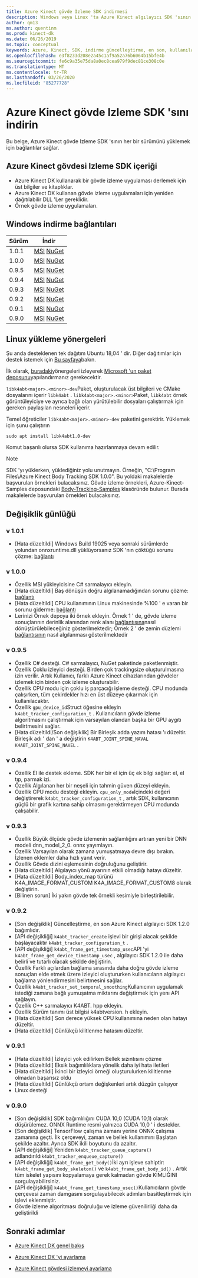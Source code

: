 ```yaml
---
title: Azure Kinect gövde Izleme SDK indirmesi
description: Windows veya Linux 'ta Azure Kinect algılayıcı SDK 'sının her bir sürümünün nasıl indirileceği hakkında bilgi edinin.
author: qm13
ms.author: quentinm
ms.prod: kinect-dk
ms.date: 06/26/2019
ms.topic: conceptual
keywords: Azure, Kinect, SDK, indirme güncelleştirme, en son, kullanılabilir, yükleme, gövde, izleme
ms.openlocfilehash: e3f8233d208e2a45c1af9a52a76b6064b15bfe4b
ms.sourcegitcommit: fe6c9a35e75da8a0ec8cea979f9dec81ce308c0e
ms.translationtype: MT
ms.contentlocale: tr-TR
ms.lasthandoff: 03/26/2020
ms.locfileid: "85277728"
---
```

# <a name="download-azure-kinect-body-tracking-sdk"></a>Azure Kinect gövde Izleme SDK 'sını indirin

Bu belge, Azure Kinect gövde Izleme SDK 'sının her bir sürümünü yüklemek için bağlantılar sağlar.

## <a name="azure-kinect-body-tracking-sdk-contents"></a>Azure Kinect gövdesi Izleme SDK içeriği

- Azure Kinect DK kullanarak bir gövde izleme uygulaması derlemek için üst bilgiler ve kitaplıklar.
- Azure Kinect DK kullanan gövde izleme uygulamaları için yeniden dağıtılabilir DLL 'Ler gereklidir.
- Örnek gövde izleme uygulamaları.

## <a name="windows-download-links"></a>Windows indirme bağlantıları

Sürüm       | İndir
--------------|----------
1.0.1 | [MSI](https://www.microsoft.com/en-us/download/details.aspx?id=100942) [NuGet](https://www.nuget.org/packages/Microsoft.Azure.Kinect.BodyTracking/1.0.1)
1.0.0 | [MSI](https://www.microsoft.com/en-us/download/details.aspx?id=100848) [NuGet](https://www.nuget.org/packages/Microsoft.Azure.Kinect.BodyTracking/1.0.0)
0.9.5 | [MSI](https://www.microsoft.com/en-us/download/details.aspx?id=100636) [NuGet](https://www.nuget.org/packages/Microsoft.Azure.Kinect.BodyTracking/0.9.5)
0.9.4 | [MSI](https://www.microsoft.com/en-us/download/details.aspx?id=100415) [NuGet](https://www.nuget.org/packages/Microsoft.Azure.Kinect.BodyTracking/0.9.4)
0.9.3 | [MSI](https://www.microsoft.com/en-us/download/details.aspx?id=100307) [NuGet](https://www.nuget.org/packages/Microsoft.Azure.Kinect.BodyTracking/0.9.3)
0.9.2 | [MSI](https://www.microsoft.com/en-us/download/details.aspx?id=100128) [NuGet](https://www.nuget.org/packages/Microsoft.Azure.Kinect.BodyTracking/0.9.2)
0.9.1 | [MSI](https://www.microsoft.com/en-us/download/details.aspx?id=100063) [NuGet](https://www.nuget.org/packages/Microsoft.Azure.Kinect.BodyTracking/0.9.1)
0.9.0 | [MSI](https://www.microsoft.com/en-us/download/details.aspx?id=58402) [NuGet](https://www.nuget.org/packages/Microsoft.Azure.Kinect.BodyTracking/0.9.0)

## <a name="linux-installation-instructions"></a>Linux yükleme yönergeleri

Şu anda desteklenen tek dağıtım Ubuntu 18,04 ' dir. Diğer dağıtımlar için destek istemek için [Bu sayfaya](https://aka.ms/azurekinectfeedback)bakın.

İlk olarak, [buradaki](https://docs.microsoft.com/windows-server/administration/linux-package-repository-for-microsoft-software)yönergeleri izleyerek [Microsoft 'un paket deposunu](https://packages.microsoft.com/)yapılandırmanız gerekecektir.

`libk4abt<major>.<minor>-dev`Paket, oluşturulacak üst bilgileri ve CMake dosyalarını içerir `libk4abt` .
`libk4abt<major>.<minor>`Paket, `libk4abt` örnek görüntüleyiciye ve ayrıca bağlı olan yürütülebilir dosyaları çalıştırmak için gereken paylaşılan nesneleri içerir.

Temel öğreticiler `libk4abt<major>.<minor>-dev` paketini gerektirir. Yüklemek için şunu çalıştırın

`sudo apt install libk4abt1.0-dev`

Komut başarılı olursa SDK kullanıma hazırlanmaya devam edilir.

> [!NOTE]
> SDK 'yı yüklerken, yüklediğiniz yolu unutmayın. Örneğin, "C:\Program Files\Azure Kinect Body Tracking SDK 1.0.0". Bu yoldaki makalelerde başvurulan örnekleri bulacaksınız.
> Gövde izleme örnekleri, Azure-Kinect-Samples deposundaki [Body-Tracking-Samples](https://github.com/microsoft/Azure-Kinect-Samples/tree/master/body-tracking-samples) klasöründe bulunur. Burada makalelerde başvurulan örnekleri bulacaksınız.

## <a name="change-log"></a>Değişiklik günlüğü

### <a name="v101"></a>v 1.0.1
* [Hata düzeltildi] Windows Build 19025 veya sonraki sürümlerde yolundan onnxruntime.dll yüklüyorsanız SDK 'nın çöktüğü sorunu çözme: [bağlantı](https://github.com/microsoft/Azure-Kinect-Sensor-SDK/issues/932)

### <a name="v100"></a>v 1.0.0
* Özellik MSI yükleyicisine C# sarmalayıcı ekleyin.
* [Hata düzeltildi] Baş dönüşün doğru algılanamadığından sorunu çözme: [bağlantı](https://github.com/microsoft/Azure-Kinect-Sensor-SDK/issues/997)
* [Hata düzeltildi] CPU kullanımının Linux makinesinde %100 ' e varan bir sorunu giderme: [bağlantı](https://github.com/microsoft/Azure-Kinect-Sensor-SDK/issues/1007)
* Lerinizi Örnek depoya iki örnek ekleyin. Örnek 1 ' de, gövde izleme sonuçlarının derinlik alanından renk alanı [bağlantısına](https://github.com/microsoft/Azure-Kinect-Samples/tree/master/body-tracking-samples/camera_space_transform_sample)nasıl dönüştürülebileceğiniz gösterilmektedir; Örnek 2 ' de zemin düzlemi [bağlantısının](https://github.com/microsoft/Azure-Kinect-Samples/tree/master/body-tracking-samples/floor_detector_sample) nasıl algılanması gösterilmektedir

### <a name="v095"></a>v 0.9.5
* Özellik C# desteği. C# sarmalayıcı, NuGet paketinde paketlenmiştir.
* Özellik Çoklu izleyici desteği. Birden çok trackingsize oluşturulmasına izin verilir. Artık Kullanıcı, farklı Azure Kinect cihazlarından gövdeler izlemek için birden çok izleme oluşturabilir.
* Özellik CPU modu için çoklu iş parçacığı işleme desteği. CPU modunda çalışırken, tüm çekirdekler hızı en üst düzeye çıkarmak için kullanılacaktır.
* Özellik `gpu_device_id`Struct öğesine ekleyin `k4abt_tracker_configuration_t` . Kullanıcıların gövde izleme algoritmasını çalıştırmak için varsayılan olandan başka bir GPU aygıtı belirtmesini sağlar.
* [Hata düzeltildi/Son değişiklik] Bir Birleşik adda yazım hatası 'ı düzeltir. Birleşik adı ' dan ' a değiştirin `K4ABT_JOINT_SPINE_NAVAL` `K4ABT_JOINT_SPINE_NAVEL` .

### <a name="v094"></a>v 0.9.4
* Özellik El ile destek ekleme. SDK her bir el için üç ek bilgi sağlar: el, el tıp, parmak izi.
* Özellik Algılanan her bir neşeli için tahmin güven düzeyi ekleyin.
* Özellik CPU modu desteği ekleyin. `cpu_only_mode`İçindeki değeri değiştirerek `k4abt_tracker_configuration_t` , artık SDK, kullanıcının güçlü bir grafik kartına sahip olmasını gerektirmeyen CPU modunda çalışabilir.

### <a name="v093"></a>v 0.9.3
* Özellik Büyük ölçüde gövde izlemenin sağlamlığını artıran yeni bir DNN modeli dnn_model_2_0. onnx yayımlayın.
* Özellik Varsayılan olarak zamana yumuşatmaya devre dışı bırakın. İzlenen eklemler daha hızlı yanıt verir.
* Özellik Gövde dizini eşlemesinin doğruluğunu geliştirir.
* [Hata düzeltildi] Algılayıcı yönü ayarının etkili olmadığı hatayı düzeltir.
* [Hata düzeltildi] Body_index_map türünü K4A_IMAGE_FORMAT_CUSTOM K4A_IMAGE_FORMAT_CUSTOM8 olarak değiştirin.
* [Bilinen sorun] İki yakın gövde tek örnekli kesimiyle birleştirilebilir.

### <a name="v092"></a>v 0.9.2
* [Son değişiklik] Güncelleştirme, en son Azure Kinect algılayıcı SDK 1.2.0 bağımlıdır.
* [API değişikliği] `k4abt_tracker_create` işlevi bir girişi alacak şekilde başlayacaktır `k4abt_tracker_configuration_t` . 
* [API değişikliği] `k4abt_frame_get_timestamp_usec`API 'yi `k4abt_frame_get_device_timestamp_usec` , algılayıcı SDK 1.2.0 ile daha belirli ve tutarlı olacak şekilde değiştirin.
* Özellik Farklı açılardan bağlama sırasında daha doğru gövde izleme sonuçları elde etmek üzere izleyici oluştururken kullanıcıların algılayıcı bağlama yönlendirmesini belirtmesini sağlar.
* Özellik `k4abt_tracker_set_temporal_smoothing`Kullanıcının uygulamak istediği zamana bağlı yumuşatma miktarını değiştirmek için yenı API sağlayın.
* Özellik C++ sarmalayıcı K4ABT. hpp ekleyin.
* Özellik Sürüm tanımı üst bilgisi k4abtversion. h ekleyin.
* [Hata düzeltildi] Son derece yüksek CPU kullanımına neden olan hatayı düzeltir.
* [Hata düzeltildi] Günlükçü kilitlenme hatasını düzeltir.

### <a name="v091"></a>v 0.9.1
* [Hata düzeltildi] İzleyici yok edilirken Bellek sızıntısını çözme
* [Hata düzeltildi] Eksik bağımlılıklara yönelik daha iyi hata iletileri
* [Hata düzeltildi] İkinci bir izleyici örneği oluşturulurken kilitlenme olmadan başarısız oldu
* [Hata düzeltildi] Günlükçü ortam değişkenleri artık düzgün çalışıyor
* Linux desteği

### <a name="v090"></a>v 0.9.0

* [Son değişiklik] SDK bağımlılığını CUDA 10,0 (CUDA 10,1) olarak düşürülemez. ONNX Runtime resmi yalnızca CUDA 10,0 ' i destekler.
* [Son değişiklik] TensorFlow çalışma zamanı yerine ONNX çalışma zamanına geçti. İlk çerçeveyi, zaman ve bellek kullanımını Başlatan şekilde azaltır. Ayrıca SDK ikili boyutunu da azaltır.
* [API değişikliği] Yeniden `k4abt_tracker_queue_capture()` adlandırıldı`k4abt_tracker_enqueue_capture()`
* [API değişikliği] `k4abt_frame_get_body()`İki ayrı işleve sahiptir: `k4abt_frame_get_body_skeleton()` ve `k4abt_frame_get_body_id()` . Artık tüm iskelet yapısını kopyalamaya gerek kalmadan gövde KIMLIĞINI sorgulayabilirsiniz.
* [API değişikliği] `k4abt_frame_get_timestamp_usec()`Kullanıcıların gövde çerçevesi zaman damgasını sorgulayabilecek adımları basitleştirmek için işlevi eklenmiştir.
* Gövde izleme algoritması doğruluğu ve izleme güvenilirliği daha da geliştirildi

## <a name="next-steps"></a>Sonraki adımlar

- [Azure Kinect DK genel bakış](about-azure-kinect-dk.md)

- [Azure Kinect DK 'yi ayarlama](set-up-azure-kinect-dk.md)

- [Azure Kinect gövdesi izlemeyi ayarlama](body-sdk-setup.md)
